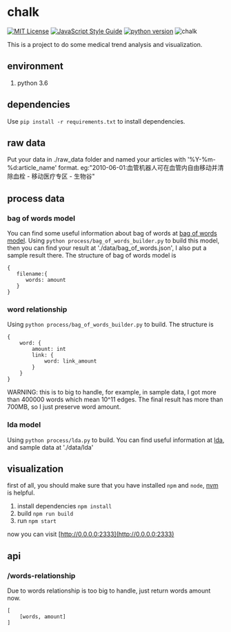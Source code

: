 # chalk
[![MIT License](https://img.shields.io/github/license/mashape/apistatus.svg)](https://opensource.org/licenses/MIT)
[![JavaScript Style Guide](https://img.shields.io/badge/code%20style-standard-brightgreen.svg)](http://standardjs.com/)
[![python version](https://img.shields.io/badge/python-3.6.0-blue.svg)](https://www.python.org)
![chalk](http://i4.buimg.com/4851/87539145e3a95c28.png)

This is a project to do some medical trend analysis and visualization.

## environment
1. python 3.6

## dependencies
Use `pip install -r requirements.txt` to install dependencies.

## raw data
Put your data in ./raw_data folder and named your articles with '%Y-%m-%d:article_name' format. eg:"2010-06-01:血管机器人可在血管内自由移动并清除血栓 - 移动医疗专区 - 生物谷"

## process data
### bag of words model
You can find some useful information about bag of words at [bag of words model](https://en.wikipedia.org/wiki/Bag-of-words_model).
Using `python process/bag_of_words_builder.py` to build this model, then you can find your result at './data/bag_of_words.json', I also put a sample result there.
The structure of bag of words model is
```
{
   filename:{
      words: amount
   }
}
```

### word relationship
Using `python process/bag_of_words_builder.py` to build. The structure is
```
{
    word: {
        amount: int
        link: {
            word: link_amount
        }
    }
}
```
WARNING: this is to big to handle, for example, in sample data, I got more than 400000 words which mean 10^11 edges.
The final result has more than 700MB, so I just preserve word amount.


### lda model
Using `python process/lda.py` to build. You can find useful information at [lda](http://scikit-learn.org/stable/modules/generated/sklearn.decomposition.LatentDirichletAllocation.html#sklearn.decomposition.LatentDirichletAllocation.perplexity), and sample data at './data/lda'

## visualization
first of all, you should make sure that you have installed `npm` and `node`, [nvm](https://github.com/creationix/nvm) is helpful.

1. install dependencies `npm install`
2. build `npm run build`
3. run `npm start`

now you can visit [http://0.0.0.0:2333](http://0.0.0.0:2333)

## api
### /words-relationship
Due to words relationship is too big to handle, just return words amount now.
```
[
    [words, amount]
]
```


